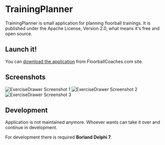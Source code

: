 # TrainingPlanner
TrainingPlanner is small application for planning floorball trainings.
It is published under the Apache License, Version 2.0, what means it's free and open source.

## Launch it!
You can [download the application](http://www.floorballcoaches.com/trainingplanner/trainingplanner.zip) from FloorballCoaches.com site.

## Screenshots
![ExerciseDrawer Screenshot 1](http://www.floorballcoaches.com/trainingplanner/TrainingPlanner-1.jpg)
![ExerciseDrawer Screenshot 2](http://www.floorballcoaches.com/trainingplanner/TrainingPlanner-2.jpg)
![ExerciseDrawer Screenshot 3](http://www.floorballcoaches.com/trainingplanner/TrainingPlanner-3.jpg)

## Development
Application is not maintained anymore. Whoever wants can take it over and continue in development.

For development there is required **Borland Delphi 7**.
